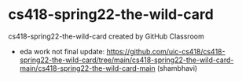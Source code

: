 # cs418-spring22-the-wild-card
cs418-spring22-the-wild-card created by GitHub Classroom

- eda work not final update: https://github.com/uic-cs418/cs418-spring22-the-wild-card/tree/main/cs418-spring22-the-wild-card-main/cs418-spring22-the-wild-card-main (shambhavi)
